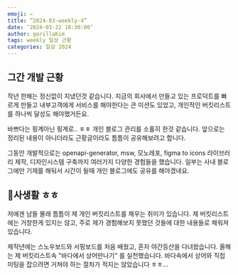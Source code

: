 ```yaml
---
emoji: ✍️
title: “2024-03-weekly-4”  
date: ‘2024-03-22 18:30:00’  
author: gorillaKim
tags: weekly 일상 근황  
categories: 일상 2024
---
```



## 그간 개발 근황
작년 한해는 정신없이 지냈던것 같습니다. 지금의 회사에서 만들고 있는 프로덕트를 빠르게 만들고 내부고객에게 서비스를 해야한다는 큰 미션도 있었고, 개인적인 버킷리스트를 하나씩 달성도 해야했거든요.

바쁘다는 핑계아닌 핑계로.. ㅎㅎ 개인 블로그 관리를 소홀히 한것 같습니다.
앞으로는 정리된 내용이 아니더라도 근황글이라도 틈틈이 공유해보려고 합니다.

그동안 개발적으로는  openapi-generator, msw, 모노레포, figma to icons 라이브러리 제작, 디자인시스템 구축까지 여러가지 다양한 경험들을 했습니다. 일부는 사내 블로그에만 기제를 해둬서 시간이 될때 개인 블로그에도 공유를 해야겠네요.


## 사생활 ㅎㅎ
저에겐 남들 몰래 틈틈이 제 개인 버킷리스트를 채우는 취미가 있습니다. 제 버킷리스트에는 거창한게 있지는 않고, 주로 제가 경험해보지 못했던 것들에 대한 내용들로 채워져 있습니다. 

제작년에는 스노우보드와 서핑보드를 처음 배웠고,  혼자 야간등산을 다녀왔습니다. 올해는 제 버킷리스트속 "바다에서 상어만나기" 를 실천했습니다. 바다속에서 상어와 직접 미팅을 잡으려면 거쳐야 하는 절차가 적지는 않았습니다 ㅎㅎ...



<!--stackedit_data:
eyJoaXN0b3J5IjpbLTExMzUzNjA5NzMsOTU5MzMwNzkzLDEwOT
QyNDUxODVdfQ==
-->